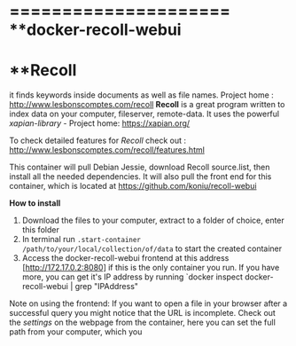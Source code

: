 =====================
**docker-recoll-webui
=====================

**Recoll
========

it finds keywords inside documents as well as file names.
Project home : http://www.lesbonscomptes.com/recoll
<b>Recoll</b> is a great program written to index data on your computer, fileserver, remote-data. It uses the powerful <i>xapian-library</i> - Project home: https://xapian.org/

To check detailed features for <i>Recoll</i> check out : http://www.lesbonscomptes.com/recoll/features.html

This container will pull Debian Jessie, download Recoll source.list, then install all the needed dependencies. It will also pull the front end for this container, which is located at https://github.com/koniu/recoll-webui

<b>How to install</b>
1. Download the files to your computer, extract to a folder of choice, enter this folder
2. In terminal run `.start-container /path/to/your/local/collection/of/data` to start the created container
3. Access the docker-recoll-webui frontend at this address [http://172.17.0.2:8080] if this is the only container you run. If you have more, you can get it's IP address by running `docker inspect docker-recoll-webui | grep "IPAddress"

Note on using the frontend: If you want to open a file in your browser after a successful query you might notice that the URL is incomplete. Check out the <i>settings</i> on the webpage from the container, here you can set the full path from your computer, which you
